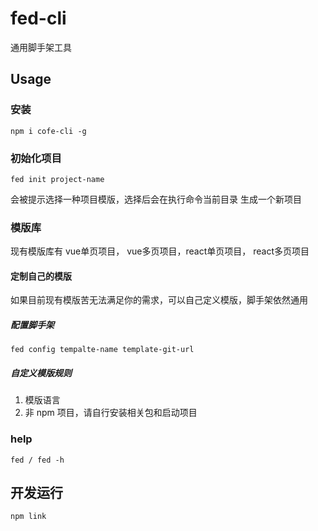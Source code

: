 # fed-cli
通用脚手架工具

## Usage

### 安装
``` npm i cofe-cli -g ```

### 初始化项目

``` fed init project-name ```

会被提示选择一种项目模版，选择后会在执行命令当前目录 生成一个新项目

### 模版库

现有模版库有 vue单页项目， vue多页项目，react单页项目， react多页项目

#### 定制自己的模版

如果目前现有模版苦无法满足你的需求，可以自己定义模版，脚手架依然通用

##### 配置脚手架

``` fed config tempalte-name template-git-url ```

##### 自定义模版规则

1. 模版语言
2. 非 npm 项目，请自行安装相关包和启动项目

### help

``` fed / fed -h ```

## 开发运行

``` npm link ```


